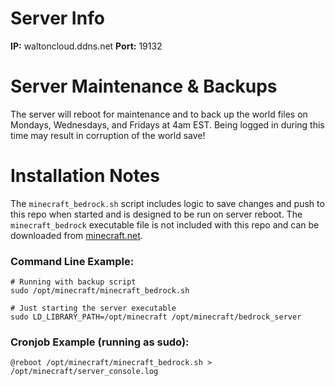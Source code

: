 # Server Info
**IP:** waltoncloud.ddns.net
**Port:** 19132

# Server Maintenance & Backups
The server will reboot for maintenance and to back up the world files on Mondays, Wednesdays, and Fridays at 4am EST. Being logged in during this time may result in corruption of the world save!


# Installation Notes
The `minecraft_bedrock.sh` script includes logic to save changes and push to this repo when started and is designed to be run on server reboot. The `minecraft_bedrock` executable file is not included with this repo and can be downloaded from [minecraft.net](https://www.minecraft.net/en-us/download/server/bedrock).

### Command Line Example:
```
# Running with backup script
sudo /opt/minecraft/minecraft_bedrock.sh

# Just starting the server executable
sudo LD_LIBRARY_PATH=/opt/minecraft /opt/minecraft/bedrock_server
```

### Cronjob Example (running as sudo):
```
@reboot /opt/minecraft/minecraft_bedrock.sh > /opt/minecraft/server_console.log
```